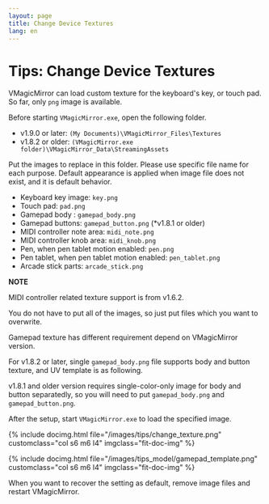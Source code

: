 ```yaml
---
layout: page
title: Change Device Textures
lang: en
---
```


# Tips: Change Device Textures

VMagicMirror can load custom texture for the keyboard's key, or touch pad. So far, only `png` image is available.

Before starting `VMagicMirror.exe`, open the following folder. 

<div class="doc-ul" markdown="1">

- v1.9.0 or later: `(My Documents)\VMagicMirror_Files\Textures`
- v1.8.2 or older: `(VMagicMirror.exe folder)\VMagicMirror_Data\StreamingAssets`

</div>

Put the images to replace in this folder. Please use specific file name for each purpose. Default appearance is applied when image file does not exist, and it is default behavior.

* Keyboard key image: `key.png`
* Touch pad: `pad.png`
* Gamepad body : `gamepad_body.png`
* Gamepad buttons: `gamepad_button.png` (*v1.8.1 or older)
* MIDI controller note area: `midi_note.png`
* MIDI controller knob area: `midi_knob.png`
* Pen, when pen tablet motion enabled: `pen.png`
* Pen tablet, when pen tablet motion enabled: `pen_tablet.png`
* Arcade stick parts: `arcade_stick.png`

<div class="note-area" markdown="1">

**NOTE**

MIDI controller related texture support is from v1.6.2.

</div>

You do not have to put all of the images, so just put files which you want to overwrite.

Gamepad texture has different requirement depend on VMagicMirror version. 

For v1.8.2 or later, single `gamepad_body.png` file supports body and button texture, and UV template is as following.

v1.8.1 and older version requires single-color-only image for body and button separatedly, so you will need to put `gamepad_body.png` and `gamepad_button.png`.

After the setup, start `VMagicMirror.exe` to load the specified image.

<div class="row">

{% include docimg.html file="/images/tips/change_texture.png" customclass="col s6 m6 l4" imgclass="fit-doc-img" %}

{% include docimg.html file="/images/tips_model/gamepad_template.png" customclass="col s6 m6 l4" imgclass="fit-doc-img" %}

</div>

When you want to recover the setting as default, remove image files and restart VMagicMirror.
